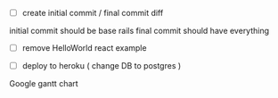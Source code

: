 - [ ] create initial commit / final commit diff

initial commit should be base rails
final commit should have everything

- [ ] remove HelloWorld react example

- [ ] deploy to heroku
  ( change DB to postgres ) 


Google gantt chart
